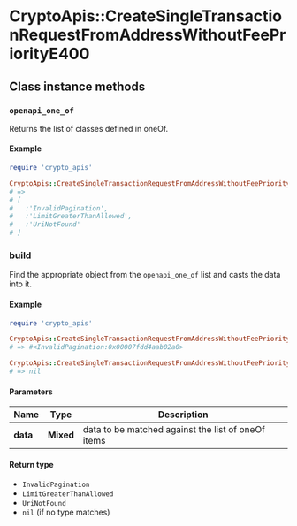 # CryptoApis::CreateSingleTransactionRequestFromAddressWithoutFeePriorityE400

## Class instance methods

### `openapi_one_of`

Returns the list of classes defined in oneOf.

#### Example

```ruby
require 'crypto_apis'

CryptoApis::CreateSingleTransactionRequestFromAddressWithoutFeePriorityE400.openapi_one_of
# =>
# [
#   :'InvalidPagination',
#   :'LimitGreaterThanAllowed',
#   :'UriNotFound'
# ]
```

### build

Find the appropriate object from the `openapi_one_of` list and casts the data into it.

#### Example

```ruby
require 'crypto_apis'

CryptoApis::CreateSingleTransactionRequestFromAddressWithoutFeePriorityE400.build(data)
# => #<InvalidPagination:0x00007fdd4aab02a0>

CryptoApis::CreateSingleTransactionRequestFromAddressWithoutFeePriorityE400.build(data_that_doesnt_match)
# => nil
```

#### Parameters

| Name | Type | Description |
| ---- | ---- | ----------- |
| **data** | **Mixed** | data to be matched against the list of oneOf items |

#### Return type

- `InvalidPagination`
- `LimitGreaterThanAllowed`
- `UriNotFound`
- `nil` (if no type matches)


